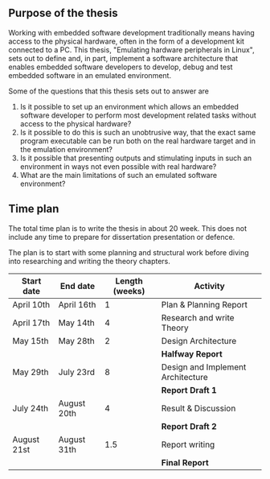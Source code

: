 Purpose of the thesis
---------------------
Working with embedded software development traditionally means having access to the physical hardware, often in the form of a development kit connected to a PC. This thesis, "Emulating hardware peripherals in Linux", sets out to define and, in part, implement a software architecture that enables embedded software developers to develop, debug and test embedded software in an emulated environment.

Some of the questions that this thesis sets out to answer are

1. Is it possible to set up an environment which allows an embedded software developer to perform most development related tasks without access to the physical hardware?
2. Is it possible to do this is such an unobtrusive way, that the exact same program executable can be run both on the real hardware target and in the emulation environment?
3. Is it possible that presenting outputs and stimulating inputs in such an environment in ways not even possible with real hardware?
4. What are the main limitations of such an emulated software environment?

Time plan
---------
The total time plan is to write the thesis in about 20 week. This does not include any time to prepare for dissertation presentation or defence.

The plan is to start with some planning and structural work before diving into researching and writing the theory chapters. 

| Start date     | End date       | Length (weeks) | Activity                          |
|----------------|----------------|----------------|-----------------------------------|
| April 10th     | April 16th     | 1              | Plan & Planning Report            |
| April 17th     | May 14th       | 4              | Research and write Theory         |
| May 15th       | May 28th       | 2              | Design Architecture               |
|                |                |                | **Halfway Report**                |
| May 29th       | July 23rd      | 8              | Design and Implement Architecture |
|                |                |                | **Report Draft 1**                |
| July 24th      | August 20th    | 4              | Result & Discussion               |
|                |                |                | **Report Draft 2**                |
| August 21st    | August 31th    | 1.5            | Report writing                    |
|                |                |                | **Final Report**                  |


